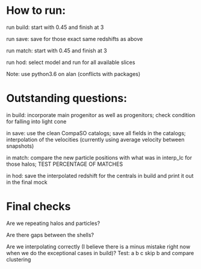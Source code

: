 # How to run:

run build: start with 0.45 and finish at 3

run save: save for those exact same redshifts as above

run match: start with 0.45 and finish at 3

run hod: select model and run for all available slices


Note: use python3.6 on alan (conflicts with packages)

# Outstanding questions:

in build: incorporate main progenitor as well as progenitors; check condition for falling into light cone

in save: use the clean CompaSO catalogs; save all fields in the catalogs; interpolation of the velocities (currently using average velocity between snapshots)

in match: compare the new particle positions with what was in interp_lc for those halos; TEST PERCENTAGE OF MATCHES

in hod: save the interpolated redshift for the centrals in build and print it out in the final mock

# Final checks

Are we repeating halos and particles?

Are there gaps between the shells?

Are we interpolating correctly (I believe there is a minus mistake right now when we do the exceptional cases in build)? Test: a b c skip b and compare clustering